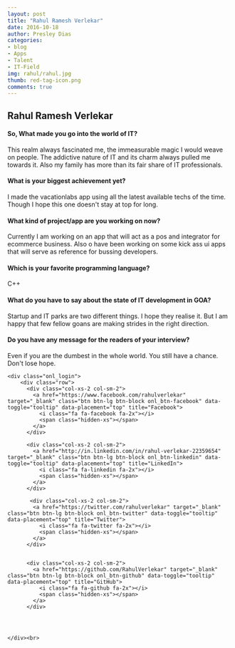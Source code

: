 ```yaml
---
layout: post
title: "Rahul Ramesh Verlekar"
date: 2016-10-18
author: Presley Dias
categories:
- blog
- Apps
- Talent
- IT-Field
img: rahul/rahul.jpg
thumb: red-tag-icon.png
comments: true
---
```


Rahul Ramesh Verlekar
---------



<div class="bs-callout-left bs-callout-success-left">
  <h4>So, What made you go into the world of IT?</h4>
This realm always fascinated me, the immeasurable magic I would weave on people. The addictive nature of IT and its charm always pulled me towards it. Also my family has more than its fair share of IT professionals.

</div>

<div class="bs-callout-right bs-callout-success-right">
  <h4>What is your biggest achievement yet?</h4>
I made the vacationlabs app using all the latest available techs of the time. Though I hope this one doesn't stay at top for long.

</div>


<div class="bs-callout-left bs-callout-success-left">
  <h4>What kind of project/app are you working on now?</h4>
Currently I am working on an app that will act as a pos and integrator for ecommerce business. Also o have been working on some kick ass ui apps that will serve as reference for bussing developers.

</div>


<div class="bs-callout-right bs-callout-success-right">
  <h4>Which is your favorite programming language?</h4>
C++

</div>

<div class="bs-callout-left bs-callout-success-left">
  <h4>What do you have to say about the state of IT development in GOA?</h4>
Startup and IT parks are two different things. I hope they realise it. But I am happy that few fellow goans are making strides in the right direction. 


</div>


<div class="bs-callout-right bs-callout-success-right">
  <h4>Do you have any message for the readers of your interview?</h4>
   <div class="quote"><i class="fa fa-quote-left fa-4x"></i></div>
Even if you are the dumbest in the whole world. You still have a chance. Don't lose hope.

</div>


<div class="container">
    

    <div class="onl_login">
    	<div class="row">
          <div class="col-xs-2 col-sm-2">
            <a href="https://www.facebook.com/rahulverlekar" target="_blank" class="btn btn-lg btn-block onl_btn-facebook" data-toggle="tooltip" data-placement="top" title="Facebook">
              <i class="fa fa-facebook fa-2x"></i>
              <span class="hidden-xs"></span>
            </a>
          </div>

          <div class="col-xs-2 col-sm-2">
            <a href="http://in.linkedin.com/in/rahul-verlekar-22359654" target="_blank" class="btn btn-lg btn-block onl_btn-linkedin" data-toggle="tooltip" data-placement="top" title="LinkedIn">
              <i class="fa fa-linkedin fa-2x"></i>
              <span class="hidden-xs"></span>
            </a>
          </div>

           <div class="col-xs-2 col-sm-2">
            <a href="https://twitter.com/rahulverlekar" target="_blank" class="btn btn-lg btn-block onl_btn-twitter" data-toggle="tooltip" data-placement="top" title="Twitter">
              <i class="fa fa-twitter fa-2x"></i>
              <span class="hidden-xs"></span>
            </a>
          </div>  


          <div class="col-xs-2 col-sm-2">
            <a href="https://github.com/RahulVerlekar" target="_blank" class="btn btn-lg btn-block onl_btn-github" data-toggle="tooltip" data-placement="top" title="GitHub">
              <i class="fa fa-github fa-2x"></i>
              <span class="hidden-xs"></span>
            </a>
          </div>



          
    </div><br>
  </div>






